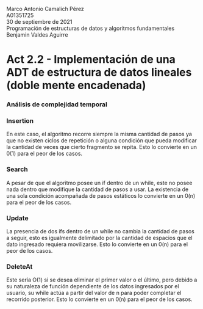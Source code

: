   Marco Antonio Camalich Pérez<br />
  A01351725<br />
  30 de septiembre de 2021<br />
  Programación de estructuras de datos y algoritmos fundamentales<br />
  Benjamin Valdes Aguirre<br />
 # Act 2.2 - Implementación de una ADT de estructura de datos lineales (doble mente encadenada)<br />
   
### Análisis de complejidad temporal
### Insertion
En este caso, el algoritmo recorre siempre la misma cantidad de pasos ya que no existen ciclos de repetición o alguna condición que pueda modificar la cantidad de veces que cierto fragmento se repita. Esto lo convierte en un 0(1) para el peor de los casos.

### Search
A pesar de que el algoritmo posee un if dentro de un while, este no posee nada dentro que modifique la cantidad de pasos a usar. La existencia de una sola condición acompañada de pasos estáticos lo convierte en un 0(n) para el peor de los casos.

### Update
La presencia de dos ifs dentro de un while no cambia la cantidad de pasos a seguir, esto es igualmente delimitado por la cantidad de espacios que el dato ingresado requiera movilizarse. Esto lo convierte en un 0(n) para el peor de los casos.

### DeleteAt
Este sería O(1) si se desea eliminar el primer valor o el último, pero debido a su naturaleza de función dependiente de los datos ingresados por el usuario, su while actúa a partir del valor de n para poder completar el recorrido posterior. Esto lo convierte en un 0(n) para el peor de los casos.
